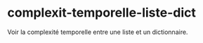 # complexit-temporelle-liste-dict
Voir la complexité temporelle entre une liste et un dictionnaire.
